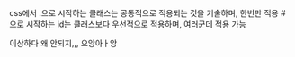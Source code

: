 css에서
.으로 시작하는 클래스는 공통적으로 적용되는 것을 기술하며, 한번만 적용
#으로 시작하는 id는 클래스보다 우선적으로 적용하며, 여러군데 적용 가능

이상하다 왜 안되지,,,
으앙아ㅏ앙